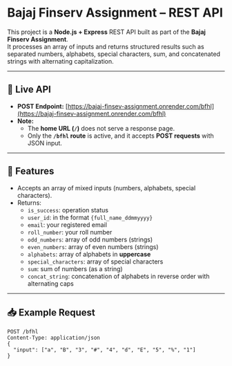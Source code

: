 # Bajaj Finserv Assignment – REST API

This project is a **Node.js + Express** REST API built as part of the **Bajaj Finserv Assignment**.  
It processes an array of inputs and returns structured results such as separated numbers, alphabets, special characters, sum, and concatenated strings with alternating capitalization.

---

## 🚀 Live API
- **POST Endpoint:** [https://bajaj-finsev-assignment.onrender.com/bfhl](https://bajaj-finsev-assignment.onrender.com/bfhl)  
- **Note:**  
  - The **home URL (`/`)** does not serve a response page.  
  - Only the **`/bfhl` route** is active, and it accepts **POST requests** with JSON input.  

---

## 📌 Features
- Accepts an array of mixed inputs (numbers, alphabets, special characters).
- Returns:
  - `is_success`: operation status
  - `user_id`: in the format `{full_name_ddmmyyyy}`
  - `email`: your registered email
  - `roll_number`: your roll number
  - `odd_numbers`: array of odd numbers (strings)
  - `even_numbers`: array of even numbers (strings)
  - `alphabets`: array of alphabets in **uppercase**
  - `special_characters`: array of special characters
  - `sum`: sum of numbers (as a string)
  - `concat_string`: concatenation of alphabets in reverse order with alternating caps

---

## 📥 Example Request
```http
POST /bfhl
Content-Type: application/json
{
  "input": ["a", "B", "3", "#", "4", "d", "E", "5", "%", "1"]
}
```

